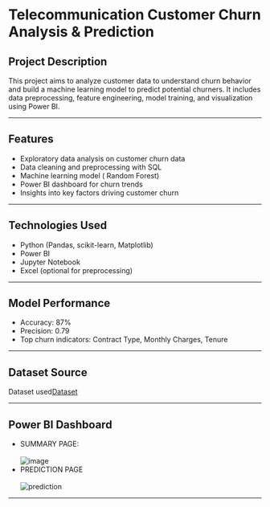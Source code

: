 # Telecommunication Customer Churn Analysis & Prediction
## Project Description
This project aims to analyze customer data to understand churn behavior and build a machine learning model to predict potential churners. It includes data preprocessing, feature engineering, model training, and visualization using Power BI.
________________________________________

## Features
- Exploratory data analysis on customer churn data   
- Data cleaning and preprocessing with SQL
-	Machine learning model ( Random Forest)
-	Power BI dashboard for churn trends
-	Insights into key factors driving customer churn
________________________________________
## Technologies Used
- Python (Pandas, scikit-learn, Matplotlib)
- Power BI
- Jupyter Notebook
- Excel (optional for preprocessing)
________________________________________
## Model Performance

- Accuracy: 87%
- Precision: 0.79
- Top churn indicators: Contract Type, Monthly Charges, Tenure
________________________________________
## Dataset Source
Dataset used<a href="https://github.com/Onkar41/Telecommunication-Customer-Churn-Analysis-Prediction/blob/main/Customer_Chrun_Analysis/Data/Customer_Data.csv" >Dataset</a>
________________________________________
## Power BI Dashboard
- SUMMARY PAGE:  <br><br>
![image](https://github.com/user-attachments/assets/5d1aae27-3378-4ac7-b13d-efaf810d7605)
- PREDICTION PAGE <br><br>
![prediction](https://github.com/user-attachments/assets/c025d863-1f21-4ed1-8672-27a69e5f8d88)


________________________________________
